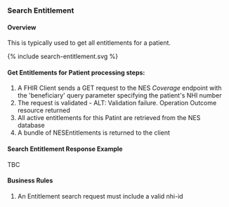 
### Search Entitlement

#### Overview

This is typically used to get all entitlements for a patient.

<div>
{% include search-entitlement.svg %}
</div>

####  Get Entitlements for Patient  processing steps:

1. A FHIR Client sends a GET request  to the NES  *Coverage* endpoint with  the 'beneficiary' query parameter specifying the patient's NHI number
2. The request is validated - ALT: Validation failure. Operation Outcome resource returned
3. All active entitlements for this Patint are retrieved from the NES database
4. A bundle of NESEntitlements is returned to the client

####  Search Entitlement Response Example 
TBC

#### Business  Rules
1.  An Entitlement search request must include a valid nhi-id

